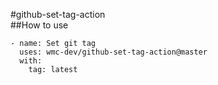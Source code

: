 #github-set-tag-action  
##How to use
````
- name: Set git tag
  uses: wmc-dev/github-set-tag-action@master
  with:
    tag: latest
````